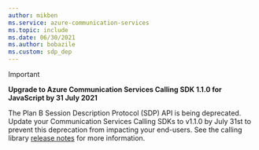 ```yaml
---
author: mikben
ms.service: azure-communication-services
ms.topic: include
ms.date: 06/30/2021
ms.author: bobazile
ms.custom: sdp_dep
---
```


> [!IMPORTANT]
> **Upgrade to Azure Communication Services Calling SDK 1.1.0 for JavaScript by 31 July 2021**
>
> The Plan B Session Description Protocol (SDP) API is being deprecated. Update your Communication Services Calling SDKs to v1.1.0 by July 31st to prevent this deprecation from impacting your end-users. See the calling library [release notes](https://github.com/Azure/Communication/blob/master/releasenotes/acs-javascript-calling-library-release-notes.md#v110-2021-06-17) for more information.